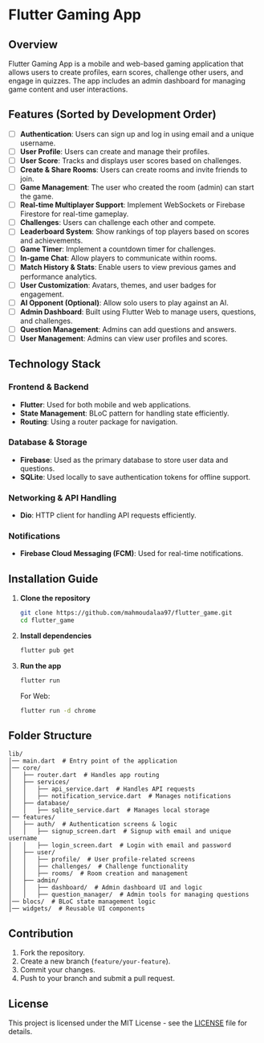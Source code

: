 # Flutter Gaming App

## Overview
Flutter Gaming App is a mobile and web-based gaming application that allows users to create profiles, earn scores, challenge other users, and engage in quizzes. The app includes an admin dashboard for managing game content and user interactions.

## Features (Sorted by Development Order)
- [ ] **Authentication**: Users can sign up and log in using email and a unique username.
- [ ] **User Profile**: Users can create and manage their profiles.
- [ ] **User Score**: Tracks and displays user scores based on challenges.
- [ ] **Create & Share Rooms**: Users can create rooms and invite friends to join.
- [ ] **Game Management**: The user who created the room (admin) can start the game.
- [ ] **Real-time Multiplayer Support**: Implement WebSockets or Firebase Firestore for real-time gameplay.
- [ ] **Challenges**: Users can challenge each other and compete.
- [ ] **Leaderboard System**: Show rankings of top players based on scores and achievements.
- [ ] **Game Timer**: Implement a countdown timer for challenges.
- [ ] **In-game Chat**: Allow players to communicate within rooms.
- [ ] **Match History & Stats**: Enable users to view previous games and performance analytics.
- [ ] **User Customization**: Avatars, themes, and user badges for engagement.
- [ ] **AI Opponent (Optional)**: Allow solo users to play against an AI.
- [ ] **Admin Dashboard**: Built using Flutter Web to manage users, questions, and challenges.
- [ ] **Question Management**: Admins can add questions and answers.
- [ ] **User Management**: Admins can view user profiles and scores.

## Technology Stack
### **Frontend & Backend**
- **Flutter**: Used for both mobile and web applications.
- **State Management**: BLoC pattern for handling state efficiently.
- **Routing**: Using a router package for navigation.

### **Database & Storage**
- **Firebase**: Used as the primary database to store user data and questions.
- **SQLite**: Used locally to save authentication tokens for offline support.

### **Networking & API Handling**
- **Dio**: HTTP client for handling API requests efficiently.

### **Notifications**
- **Firebase Cloud Messaging (FCM)**: Used for real-time notifications.

## Installation Guide
1. **Clone the repository**
   ```sh
   git clone https://github.com/mahmoudalaa97/flutter_game.git
   cd flutter_game
   ```
2. **Install dependencies**
   ```sh
   flutter pub get
   ```
3. **Run the app**
   ```sh
   flutter run
   ```
   For Web:
   ```sh
   flutter run -d chrome
   ```

## Folder Structure
```
lib/
│── main.dart  # Entry point of the application
│── core/
│   ├── router.dart  # Handles app routing
│   ├── services/
│   │   ├── api_service.dart  # Handles API requests
│   │   ├── notification_service.dart  # Manages notifications
│   ├── database/
│   │   ├── sqlite_service.dart  # Manages local storage
│── features/
│   ├── auth/  # Authentication screens & logic
│   │   ├── signup_screen.dart  # Signup with email and unique username
│   │   ├── login_screen.dart  # Login with email and password
│   ├── user/
│   │   ├── profile/  # User profile-related screens
│   │   ├── challenges/  # Challenge functionality
│   │   ├── rooms/  # Room creation and management
│   ├── admin/
│   │   ├── dashboard/  # Admin dashboard UI and logic
│   │   ├── question_manager/  # Admin tools for managing questions
│── blocs/  # BLoC state management logic
│── widgets/  # Reusable UI components
```

## Contribution
1. Fork the repository.
2. Create a new branch (`feature/your-feature`).
3. Commit your changes.
4. Push to your branch and submit a pull request.

## License
This project is licensed under the MIT License - see the [LICENSE](LICENSE) file for details.
